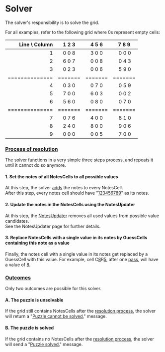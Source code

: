 # Solver
The solver's responsibility is to solve the grid.  

For all examples, refer to the following grid where 0s represent empty cells:  

| Line \\ Column | 1  2  3 | 4  5  6 | 7  8  9 |
| -------------: | :-----: | :-----: | :-----: |
| 1              | 0  0  8 | 3  0  0 | 0  0  0 |
| 2              | 6  0  7 | 0  0  8 | 0  4  3 |
| 3              | 0  2  3 | 0  0  6 | 5  9  0 |
| ============== | ======= | ======= | ======= |
| 4              | 0  3  0 | 0  7  0 | 0  5  9 |
| 5              | 7  0  0 | 6  0  3 | 0  0  2 |
| 6              | 5  6  0 | 0  8  0 | 0  7  0 |
| ============== | ======= | ======= | ======= |
| 7              | 0  7  6 | 4  0  0 | 8  1  0 |
| 8              | 2  4  0 | 8  0  0 | 9  0  6 |
| 9              | 0  0  0 | 0  0  5 | 7  0  0 |
           
### [Process of resolution](- "ProcessSuite")  
The solver functions in a very simple three steps process, and repeats it until it cannot do so anymore.  

#### 1. Set the notes of all NotesCells to all possible values  
At this step, the solver [adds](- "#result=addNotes()") the notes to every NotesCell.  
After this step, every notes cell should have "[123456789](- "?=#result")" as its notes.

#### 2. Update the notes in the NotesCells using the NotesUpdater  
At this step, the [NotesUpdater](./NotesUpdater.html) removes all used values from possible value candidates.  
See the NotesUpdater page for further details.

#### 3. Replace NotesCells with a single value in its notes by GuessCells containing this note as a value  
Finally, the notes cell with a single value in its notes get replaced by a GuessCell with this value.
For example, cell C[8](- "#col")R[5](- "#row"), after one [pass](- "#result=singleStep(#col, #row)"), will have a value of [8](- "?=#result").

 
### [Outcomes](- "OutcomesSuite")  
Only two outcomes are possible for this solver.  

#### A. The puzzle is unsolvable
If the grid still contains NotesCells after the [resolution process](- "#result=solveBadGrid()"), the solver will return a "[Puzzle cannot be solved.](- "?=result")" message.

#### B. The puzzle is solved
If the grid contains no NotesCells after the [resolution process](- "#result=solveGoodGrid()"), the solver will send a "[Puzzle solved.](- "?=result")" message.

